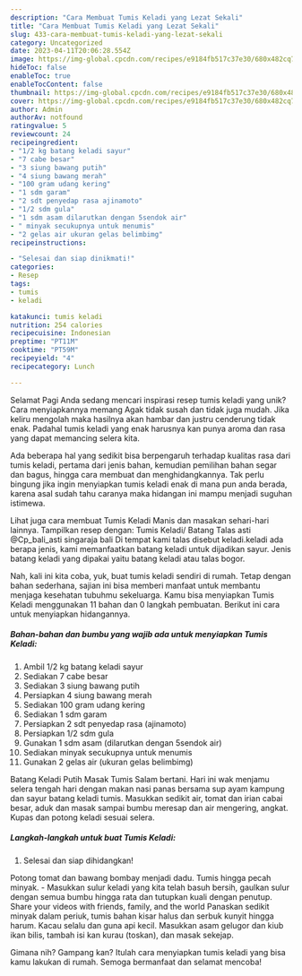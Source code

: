 ```yaml
---
description: "Cara Membuat Tumis Keladi yang Lezat Sekali"
title: "Cara Membuat Tumis Keladi yang Lezat Sekali"
slug: 433-cara-membuat-tumis-keladi-yang-lezat-sekali
category: Uncategorized
date: 2023-04-11T20:06:28.554Z
image: https://img-global.cpcdn.com/recipes/e9184fb517c37e30/680x482cq70/tumis-keladi-foto-resep-utama.jpg
hideToc: false
enableToc: true
enableTocContent: false
thumbnail: https://img-global.cpcdn.com/recipes/e9184fb517c37e30/680x482cq70/tumis-keladi-foto-resep-utama.jpg
cover: https://img-global.cpcdn.com/recipes/e9184fb517c37e30/680x482cq70/tumis-keladi-foto-resep-utama.jpg
author: Admin
authorAv: notfound
ratingvalue: 5
reviewcount: 24
recipeingredient:
- "1/2 kg batang keladi sayur"
- "7 cabe besar"
- "3 siung bawang putih"
- "4 siung bawang merah"
- "100 gram udang kering"
- "1 sdm garam"
- "2 sdt penyedap rasa ajinamoto"
- "1/2 sdm gula"
- "1 sdm asam dilarutkan dengan 5sendok air"
- " minyak secukupnya untuk menumis"
- "2 gelas air ukuran gelas belimbimg"
recipeinstructions:

- "Selesai dan siap dinikmati!"
categories:
- Resep
tags:
- tumis
- keladi

katakunci: tumis keladi 
nutrition: 254 calories
recipecuisine: Indonesian
preptime: "PT11M"
cooktime: "PT59M"
recipeyield: "4"
recipecategory: Lunch

---
```



Selamat Pagi Anda sedang mencari inspirasi resep tumis keladi yang unik? Cara menyiapkannya memang Agak tidak susah dan tidak juga mudah. Jika keliru mengolah maka hasilnya akan hambar dan justru cenderung tidak enak. Padahal tumis keladi yang enak harusnya kan punya aroma dan rasa yang dapat memancing selera kita.


Ada beberapa hal yang sedikit bisa berpengaruh terhadap kualitas rasa dari tumis keladi, pertama dari jenis bahan, kemudian pemilihan bahan segar dan bagus, hingga cara membuat dan menghidangkannya. Tak perlu bingung jika ingin menyiapkan tumis keladi enak di mana pun anda berada, karena asal sudah tahu caranya maka hidangan ini mampu menjadi suguhan istimewa.

Lihat juga cara membuat Tumis Keladi Manis dan masakan sehari-hari lainnya. Tampilkan resep dengan: Tumis Keladi/ Batang Talas asti @Cp_bali_asti singaraja bali Di tempat kami talas disebut keladi.keladi ada berapa jenis, kami memanfaatkan batang keladi untuk dijadikan sayur. Jenis batang keladi yang dipakai yaitu batang keladi atau talas bogor.


Nah, kali ini kita coba, yuk, buat tumis keladi sendiri di rumah. Tetap dengan bahan sederhana, sajian ini bisa memberi manfaat untuk membantu menjaga kesehatan tubuhmu sekeluarga. Kamu bisa menyiapkan Tumis Keladi menggunakan 11 bahan dan 0 langkah pembuatan. Berikut ini cara untuk menyiapkan hidangannya.

<!--inarticleads1-->

##### Bahan-bahan dan bumbu yang wajib ada untuk menyiapkan Tumis Keladi:

1. Ambil 1/2 kg batang keladi sayur
1. Sediakan 7 cabe besar
1. Sediakan 3 siung bawang putih
1. Persiapkan 4 siung bawang merah
1. Sediakan 100 gram udang kering
1. Sediakan 1 sdm garam
1. Persiapkan 2 sdt penyedap rasa (ajinamoto)
1. Persiapkan 1/2 sdm gula
1. Gunakan 1 sdm asam (dilarutkan dengan 5sendok air)
1. Sediakan  minyak secukupnya untuk menumis
1. Gunakan 2 gelas air (ukuran gelas belimbimg)


Batang Keladi Putih Masak Tumis Salam bertani. Hari ini wak menjamu selera tengah hari dengan makan nasi panas bersama sup ayam kampung dan sayur batang keladi tumis. Masukkan sedikit air, tomat dan irian cabai besar, aduk dan masak sampai bumbu meresap dan air mengering, angkat. Kupas dan potong keladi sesuai selera. 

<!--inarticleads2-->

##### Langkah-langkah untuk buat Tumis Keladi:


1. Selesai dan siap dihidangkan!

Potong tomat dan bawang bombay menjadi dadu. Tumis hingga pecah minyak. - Masukkan sulur keladi yang kita telah basuh bersih, gaulkan sulur dengan semua bumbu hingga rata dan tutupkan kuali dengan penutup. Share your videos with friends, family, and the world Panaskan sedikit minyak dalam periuk, tumis bahan kisar halus dan serbuk kunyit hingga harum. Kacau selalu dan guna api kecil. Masukkan asam gelugor dan kiub ikan bilis, tambah isi kan kurau (toskan), dan masak sekejap. 

Gimana nih? Gampang kan? Itulah cara menyiapkan tumis keladi yang bisa kamu lakukan di rumah. Semoga bermanfaat dan selamat mencoba!
